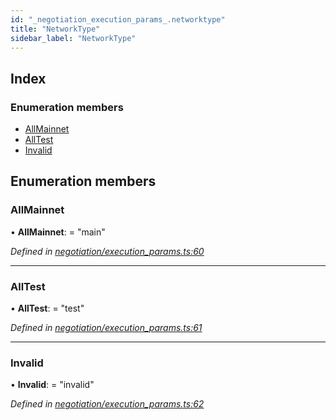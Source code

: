 ```yaml
---
id: "_negotiation_execution_params_.networktype"
title: "NetworkType"
sidebar_label: "NetworkType"
---
```


## Index

### Enumeration members

* [AllMainnet](_negotiation_execution_params_.networktype.md#allmainnet)
* [AllTest](_negotiation_execution_params_.networktype.md#alltest)
* [Invalid](_negotiation_execution_params_.networktype.md#invalid)

## Enumeration members

###  AllMainnet

• **AllMainnet**: = "main"

*Defined in [negotiation/execution_params.ts:60](https://github.com/comit-network/comit-js-sdk/blob/d186ad0/src/negotiation/execution_params.ts#L60)*

___

###  AllTest

• **AllTest**: = "test"

*Defined in [negotiation/execution_params.ts:61](https://github.com/comit-network/comit-js-sdk/blob/d186ad0/src/negotiation/execution_params.ts#L61)*

___

###  Invalid

• **Invalid**: = "invalid"

*Defined in [negotiation/execution_params.ts:62](https://github.com/comit-network/comit-js-sdk/blob/d186ad0/src/negotiation/execution_params.ts#L62)*
